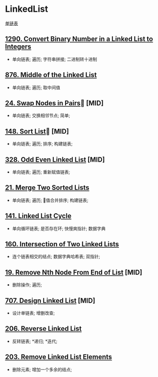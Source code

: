 # LinkedList
[单链表](https://leetcode-cn.com/tag/linked-list/)

## [1290. Convert Binary Number in a Linked List to Integers](https://leetcode-cn.com/problems/convert-binary-number-in-a-linked-list-to-integer/)
- 单向链表; 遍历; 字符串拼接; 二进制转十进制

## [876. Middle of the Linked List](https://leetcode-cn.com/problems/middle-of-the-linked-list/solution/lian-biao-de-zhong-jian-jie-dian-by-leetcode/)
- 单向链表; 遍历; 取中间值

## [24. Swap Nodes in Pairs](https://leetcode-cn.com/problems/swap-nodes-in-pairs/submissions/) [MID]
- 单向链表; 交换相邻节点; 简单;

## [148. Sort List](https://leetcode-cn.com/problems/sort-list/solution/148-sort-list-by-lin-jy/) [MID]
- 单向链表; 遍历; 排序; 构建链表;
  
## [328. Odd Even Linked List](https://leetcode-cn.com/problems/odd-even-linked-list/solution/328-odd-even-linked-list-by-lin-jy/) [MID]
- 单向链表; 遍历; 重新赋值链表;

## [21. Merge Two Sorted Lists](https://leetcode-cn.com/problems/merge-two-sorted-lists/submissions/)
- 单向链表; 遍历; 值合并排序; 构建链表;

## [141. Linked List Cycle](https://leetcode-cn.com/problems/linked-list-cycle/)
- 单向循环链表; 是否存在环; 快慢爽指针; 数据字典

## [160. Intersection of Two Linked Lists](https://leetcode-cn.com/problems/intersection-of-two-linked-lists/solution/)
- 连个链表相交的结点; 数据字典哈希表; 双指针;

## [19. Remove Nth Node From End of List](https://leetcode-cn.com/problems/remove-nth-node-from-end-of-list/) [MID]
- 删除操作; 遍历;

## [707. Design Linked List](https://leetcode-cn.com/problems/design-linked-list/) [MID]
- 设计单链表; 增删改查;

## [206. Reverse Linked List](https://leetcode-cn.com/problems/reverse-linked-list/)
- 反转链表; *递归; *迭代;

## [203. Remove Linked List Elements](https://leetcode-cn.com/problems/remove-linked-list-elements/)
- 删除元素; 增加一个多余的结点;